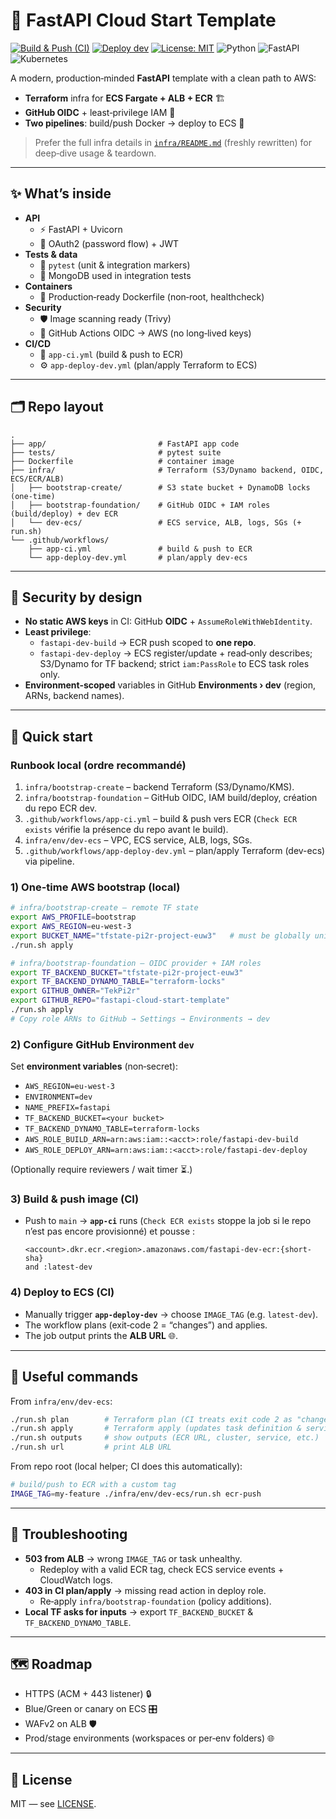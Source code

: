 # 🚀 FastAPI Cloud Start Template

[![Build & Push (CI)](https://github.com/TekPi2r/fastapi-cloud-start-template/actions/workflows/app-ci.yml/badge.svg)](https://github.com/TekPi2r/fastapi-cloud-start-template/actions/workflows/app-ci.yml)
[![Deploy dev](https://github.com/TekPi2r/fastapi-cloud-start-template/actions/workflows/app-deploy-dev.yml/badge.svg)](https://github.com/TekPi2r/fastapi-cloud-start-template/actions/workflows/app-deploy-dev.yml)
[![License: MIT](https://img.shields.io/badge/License-MIT-yellow.svg)](LICENSE)
![Python](https://img.shields.io/badge/python-3.11-blue.svg)
![FastAPI](https://img.shields.io/badge/FastAPI-latest-green.svg)
![Kubernetes](https://img.shields.io/badge/Kubernetes-local--dev-blueviolet.svg)

A modern, production‑minded **FastAPI** template with a clean path to AWS:

- **Terraform** infra for **ECS Fargate + ALB + ECR** 🏗️
- **GitHub OIDC** + least‑privilege IAM 🔐
- **Two pipelines**: build/push Docker → deploy to ECS 🚢

> Prefer the full infra details in [`infra/README.md`](infra/README.md) (freshly rewritten) for deep‑dive usage & teardown.

---

## ✨ What’s inside

- **API**
  - ⚡ FastAPI + Uvicorn
  - 🔐 OAuth2 (password flow) + JWT
- **Tests & data**
  - 🧪 `pytest` (unit & integration markers)
  - 🍃 MongoDB used in integration tests
- **Containers**
  - 🐳 Production‑ready Dockerfile (non‑root, healthcheck)
- **Security**
  - 🛡️ Image scanning ready (Trivy)
  - 🔐 GitHub Actions OIDC → AWS (no long‑lived keys)
- **CI/CD**
  - 🤖 `app-ci.yml` (build & push to ECR)
  - ⚙️ `app-deploy-dev.yml` (plan/apply Terraform to ECS)

---

## 🗂️ Repo layout

```
.
├── app/                         # FastAPI app code
├── tests/                       # pytest suite
├── Dockerfile                   # container image
├── infra/                       # Terraform (S3/Dynamo backend, OIDC, ECS/ECR/ALB)
│   ├── bootstrap-create/        # S3 state bucket + DynamoDB locks (one‑time)
│   ├── bootstrap-foundation/    # GitHub OIDC + IAM roles (build/deploy) + dev ECR
│   └── dev-ecs/                 # ECS service, ALB, logs, SGs (+ run.sh)
└── .github/workflows/
    ├── app-ci.yml               # build & push to ECR
    └── app-deploy-dev.yml       # plan/apply dev-ecs
```

---

## 🔐 Security by design

- **No static AWS keys** in CI: GitHub **OIDC** + `AssumeRoleWithWebIdentity`.
- **Least privilege**:
  - `fastapi-dev-build` → ECR push scoped to **one repo**.
  - `fastapi-dev-deploy` → ECS register/update + read‑only describes; S3/Dynamo for TF backend; strict `iam:PassRole` to ECS task roles only.
- **Environment‑scoped** variables in GitHub **Environments › dev** (region, ARNs, backend names).

---

## 🚀 Quick start

### Runbook local (ordre recommandé)

1. `infra/bootstrap-create` – backend Terraform (S3/Dynamo/KMS).
2. `infra/bootstrap-foundation` – GitHub OIDC, IAM build/deploy, création du repo ECR dev.
3. `.github/workflows/app-ci.yml` – build & push vers ECR (`Check ECR exists` vérifie la présence du repo avant le build).
4. `infra/env/dev-ecs` – VPC, ECS service, ALB, logs, SGs.
5. `.github/workflows/app-deploy-dev.yml` – plan/apply Terraform (dev-ecs) via pipeline.

### 1) One-time AWS bootstrap (local)

```bash
# infra/bootstrap-create — remote TF state
export AWS_PROFILE=bootstrap
export AWS_REGION=eu-west-3
export BUCKET_NAME="tfstate-pi2r-project-euw3"   # must be globally unique
./run.sh apply

# infra/bootstrap-foundation — OIDC provider + IAM roles
export TF_BACKEND_BUCKET="tfstate-pi2r-project-euw3"
export TF_BACKEND_DYNAMO_TABLE="terraform-locks"
export GITHUB_OWNER="TekPi2r"
export GITHUB_REPO="fastapi-cloud-start-template"
./run.sh apply
# Copy role ARNs to GitHub → Settings → Environments → dev
```

### 2) Configure GitHub Environment `dev`

Set **environment variables** (non‑secret):

- `AWS_REGION=eu-west-3`
- `ENVIRONMENT=dev`
- `NAME_PREFIX=fastapi`
- `TF_BACKEND_BUCKET=<your bucket>`
- `TF_BACKEND_DYNAMO_TABLE=terraform-locks`
- `AWS_ROLE_BUILD_ARN=arn:aws:iam::<acct>:role/fastapi-dev-build`
- `AWS_ROLE_DEPLOY_ARN=arn:aws:iam::<acct>:role/fastapi-dev-deploy`

(Optionally require reviewers / wait timer ⏳.)

### 3) Build & push image (CI)

- Push to `main` → **`app-ci`** runs (`Check ECR exists` stoppe la job si le repo n’est pas encore provisionné) et pousse :
  ```
  <account>.dkr.ecr.<region>.amazonaws.com/fastapi-dev-ecr:{short-sha}
  and :latest-dev
  ```

### 4) Deploy to ECS (CI)

- Manually trigger **`app-deploy-dev`** → choose `IMAGE_TAG` (e.g. `latest-dev`).
- The workflow plans (exit‑code 2 = “changes”) and applies.
- The job output prints the **ALB URL** 🌐.

---

## 🔧 Useful commands

From `infra/env/dev-ecs`:

```bash
./run.sh plan        # Terraform plan (CI treats exit code 2 as "changes", ✅)
./run.sh apply       # Terraform apply (updates task definition & service)
./run.sh outputs     # show outputs (ECR URL, cluster, service, etc.)
./run.sh url         # print ALB URL
```

From repo root (local helper; CI does this automatically):

```bash
# build/push to ECR with a custom tag
IMAGE_TAG=my-feature ./infra/env/dev-ecs/run.sh ecr-push
```

---

## 🧰 Troubleshooting

- **503 from ALB** → wrong `IMAGE_TAG` or task unhealthy.
  - Redeploy with a valid ECR tag, check ECS service events + CloudWatch logs.
- **403 in CI plan/apply** → missing read action in deploy role.
  - Re‑apply `infra/bootstrap-foundation` (policy additions).
- **Local TF asks for inputs** → export `TF_BACKEND_BUCKET` & `TF_BACKEND_DYNAMO_TABLE`.

---

## 🗺️ Roadmap

- HTTPS (ACM + 443 listener) 🔒
- Blue/Green or canary on ECS 🎛️
- WAFv2 on ALB 🛡️
- Prod/stage environments (workspaces or per‑env folders) 🌐

---

## 📜 License

MIT — see [LICENSE](LICENSE).

